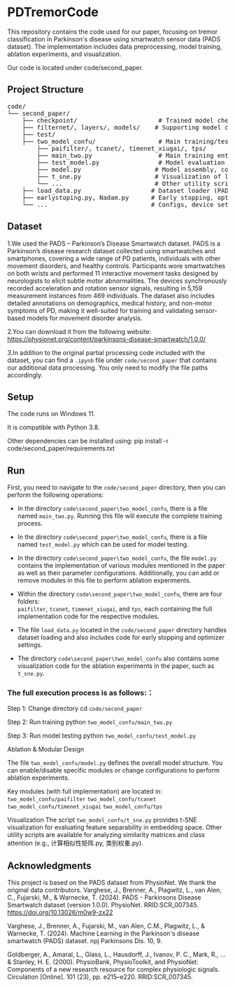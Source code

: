 # PDTremorCode
This repository contains the code used for our paper, focusing on tremor classification in Parkinson's disease using smartwatch sensor data (PADS dataset). The implementation includes data preprocessing, model training, ablation experiments, and visualization.

Our code is located under code/second_paper.

## Project Structure
<pre markdown="1">
code/
└── second_paper/
    ├── checkpoint/                      # Trained model checkpoints
    ├── filternet/, layers/, models/    # Supporting model components
    ├── test/                            
    ├── two_model_confu/                 # Main training/testing logic and core modules
        ├── paifilter/, tcanet/, timenet_xiugai/, tps/
        ├── main_two.py                  # Main training entry
        ├── test_model.py                # Model evaluation script
        ├── model.py                    # Model assembly, config and ablation control
        ├── t_sne.py                    # Visualization of learned features (e.g., t-SNE)
        └── ...                         # Other utility scripts for ablation
    ├── load_data.py                   # Dataset loader (PADS dataset)
    ├── earlystoping.py, Nadam.py      # Early stopping, optimizer definition
    └── ...                            # Configs, device setup, utilities, etc.
</pre>

## Dataset
1.We used the PADS – Parkinson’s Disease Smartwatch dataset. PADS is a Parkinson’s disease research dataset collected using smartwatches and smartphones, covering a wide range of PD patients, individuals with other movement disorders, and healthy controls. Participants wore smartwatches on both wrists and performed 11 interactive movement tasks designed by neurologists to elicit subtle motor abnormalities. The devices synchronously recorded acceleration and rotation sensor signals, resulting in 5,159 measurement instances from 469 individuals. The dataset also includes detailed annotations on demographics, medical history, and non-motor symptoms of PD, making it well-suited for training and validating sensor-based models for movement disorder analysis.

2.You can download it from the following website: https://physionet.org/content/parkinsons-disease-smartwatch/1.0.0/

3.In addition to the original partial processing code included with the dataset, you can find a `.ipynb` file under `code/second_paper` that contains our additional data processing. You only need to modify the file paths accordingly.

## Setup
The code runs on Windows 11.

It is compatible with Python 3.8.

Other dependencies can be installed using:
pip install -r code/second_paper/requirements.txt

## Run
First, you need to navigate to the `code/second_paper` directory, then you can perform the following operations:

- In the directory `code\second_paper\two_model_confu`, there is a file named `main_two.py`. Running this file will execute the complete training process.

- In the directory `code\second_paper\two_model_confu`, there is a file named `test_model.py` which can be used for model testing.

- In the directory `code\second_paper\two_model_confu`, the file `model.py` contains the implementation of various modules mentioned in the paper as well as their parameter configurations. Additionally, you can add or remove modules in this file to perform ablation experiments.

- Within the directory `code\second_paper\two_model_confu`, there are four folders:  
  `paifilter`, `tcanet`, `timenet_xiugai`, and `tps`, each containing the full implementation code for the respective modules.

- The file `load_data.py` located in the `code/second_paper` directory handles dataset loading and also includes code for early stopping and optimizer settings.

- The directory `code\second_paper\two_model_confu` also contains some visualization code for the ablation experiments in the paper, such as `t_sne.py`.


### The full execution process is as follows:：
Step 1: Change directory
cd `code/second_paper`

Step 2: Run training
python `two_model_confu/main_two.py`

Step 3: Run model testing
python `two_model_confu/test_model.py`

Ablation & Modular Design

The file `two_model_confu/model.py` defines the overall model structure.
You can enable/disable specific modules or change configurations to perform ablation experiments.

Key modules (with full implementation) are located in:
`two_model_confu/paifilter`
`two_model_confu/tcanet`
`two_model_confu/timenet_xiugai`
`two_model_confu/tps`

Visualization
The script `two_model_confu/t_sne.py` provides t-SNE visualization for evaluating feature separability in embedding space.
Other utility scripts are available for analyzing similarity matrices and class attention (e.g., 计算相似性矩阵.py, 类别权重.py).

## Acknowledgments
This project is based on the PADS dataset from PhysioNet. We thank the original data contributors.
Varghese, J., Brenner, A., Plagwitz, L., van Alen, C., Fujarski, M., & Warnecke, T. (2024). PADS - Parkinsons Disease Smartwatch dataset (version 1.0.0). PhysioNet. RRID:SCR_007345. https://doi.org/10.13026/m0w9-zx22

Varghese, J., Brenner, A., Fujarski, M., van Alen, C.M., Plagwitz, L., & Warnecke, T. (2024). Machine Learning in the Parkinson's disease smartwatch (PADS) dataset. npj Parkinsons Dis. 10, 9.

Goldberger, A., Amaral, L., Glass, L., Hausdorff, J., Ivanov, P. C., Mark, R., ... & Stanley, H. E. (2000). PhysioBank, PhysioToolkit, and PhysioNet: Components of a new research resource for complex physiologic signals. Circulation [Online]. 101 (23), pp. e215–e220. RRID:SCR_007345.




